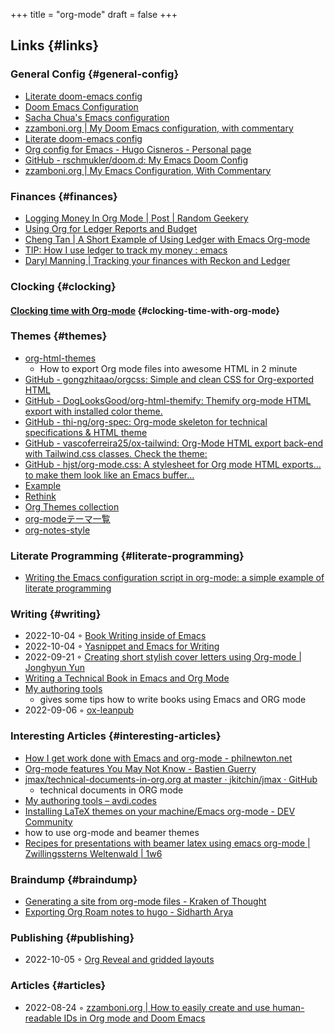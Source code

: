 +++
title = "org-mode"
draft = false
+++

## Links {#links}


### General Config {#general-config}

-   [Literate doom-emacs config](https://dotdoom.rgoswami.me/config.html)
-   [Doom Emacs Configuration](https://tecosaur.github.io/emacs-config/config.html)
-   [Sacha Chua's Emacs configuration](https://pages.sachachua.com/.emacs.d/Sacha.html)
-   [zzamboni.org | My Doom Emacs configuration, with commentary](https://zzamboni.org/post/my-doom-emacs-configuration-with-commentary/)
-   [Literate doom-emacs config](https://dotdoom.rgoswami.me/config.html)
-   [Org config for Emacs - Hugo Cisneros - Personal page](https://hugocisneros.com/org-config/)
-   [GitHub - rschmukler/doom.d: My Emacs Doom Config](https://github.com/rschmukler/doom.d)
-   [zzamboni.org | My Emacs Configuration, With Commentary](https://zzamboni.org/post/my-emacs-configuration-with-commentary/)


### Finances {#finances}

-   [Logging Money In Org Mode | Post | Random Geekery](https://randomgeekery.org/post/2017/07/logging-money-in-org-mode/)
-   [Using Org for Ledger Reports and Budget](http://alan.petitepomme.net/tips/ledger_and_org.html)
-   [Cheng Tan | A Short Example of Using Ledger with Emacs Org-mode](https://c-tan.com/post/ledger-org-babel-example/)
-   [TIP: How I use ledger to track my money : emacs](https://www.reddit.com/r/emacs/comments/8x4xtt/tip_how_i_use_ledger_to_track_my_money/)
-   [Daryl Manning | Tracking your finances with Reckon and Ledger](https://daryl.wakatara.com/tracking-your-finances-with-reckon-and-ledger/)


### Clocking {#clocking}


#### [Clocking time with Org-mode](https://writequit.org/denver-emacs/presentations/2017-04-11-time-clocking-with-org.html) {#clocking-time-with-org-mode}


### Themes {#themes}

-   [org-html-themes](https://github.com/fniessen/org-html-themes)
    -   How to export Org mode files into awesome HTML in 2 minute
-   [GitHub - gongzhitaao/orgcss: Simple and clean CSS for Org-exported HTML](https://github.com/gongzhitaao/orgcss)
-   [GitHub - DogLooksGood/org-html-themify: Themify org-mode HTML export with installed color theme.](https://github.com/DogLooksGood/org-html-themify)
-   [GitHub - thi-ng/org-spec: Org-mode skeleton for technical specifications &amp; HTML theme](https://github.com/thi-ng/org-spec)
-   [GitHub - vascoferreira25/ox-tailwind: Org-Mode HTML export back-end with Tailwind.css classes. Check the theme:](https://github.com/vascoferreira25/ox-tailwind)
-   [GitHub - hjst/org-mode.css: A stylesheet for Org mode HTML exports… to make them look like an Emacs buffer…](https://github.com/hjst/org-mode.css)
-   [Example](http://clubctrl.com/org/prog/ox-twbs.html)
-   [Rethink](https://jessekelly881-rethink.surge.sh/)
-   [Org Themes collection](https://olmon.gitlab.io/org-themes/)
-   [org-modeテーマ一覧](https://sambatriste.github.io/org-mode-theme-gallery/)
-   [org-notes-style](http://taopeng.me/org-notes-style/)


### Literate Programming {#literate-programming}

-   [Writing the Emacs configuration script in org-mode: a simple example of literate programming](https://www.hhyu.org/posts/literate_config/)


### Writing {#writing}

-   2022-10-04 ◦ [Book Writing inside of Emacs](https://christopherfin.com/writing/emacs-writing.html)
-   2022-10-04 ◦ [Yasnippet and Emacs for Writing](https://arnesonium.com/2022/09/yasnippet-emacs-writing)
-   2022-09-21 ◦ [Creating short stylish cover letters using Org-mode | Jonghyun Yun](https://jyun.rbind.io/post/cover_letter/)
-   [Writing a Technical Book in Emacs and Org Mode](https://www.kpkaiser.com/programming/writing-a-technical-book-in-emacs-and-org-mode/)
-   [My authoring tools](https://avdi.codes/my-authoring-tools/)
    -   gives some tips how to write books using Emacs and ORG mode
-   2022-09-06 ◦ [ox-leanpub](https://github.com/zzamboni/ox-leanpub)


### Interesting Articles {#interesting-articles}

-   [How I get work done with Emacs and org-mode - philnewton.net](https://www.philnewton.net/blog/how-i-get-work-done-with-emacs/)
-   [Org-mode features You May Not Know - Bastien Guerry](https://bzg.fr/en/some-emacs-org-mode-features-you-may-not-know.html/)
-   [jmax/technical-documents-in-org.org at master · jkitchin/jmax · GitHub](https://github.com/jkitchin/jmax/blob/master/examples/technical-documents-in-org.org)
    -   technical documents in ORG mode
-   [My authoring tools – avdi.codes](https://avdi.codes/my-authoring-tools/)
-   [Installing LaTeX themes on your machine/Emacs org-mode - DEV Community](https://dev.to/viglioni/installing-latex-themes-on-your-machine-emacs-org-mode-1k9e)
-   how to use org-mode and beamer themes
-   [Recipes for presentations with beamer latex using emacs org-mode | Zwillingssterns Weltenwald | 1w6](https://www.draketo.de/light/english/politics-and-free-software/recipes-presentations-beamer-latex-using-emacs-org-mode)


### Braindump {#braindump}

-   [Generating a site from org-mode files - Kraken of Thought](https://www.badykov.com/emacs/generating-site-from-org-mode-files/)
-   [Exporting Org Roam notes to hugo - Sidharth Arya](https://sidhartharya.me/exporting-org-roam-notes-to-hugo/)


### Publishing {#publishing}

-   2022-10-05 ◦ [Org Reveal and gridded layouts](https://www.gibiris.org/eo-blog/posts/2022/09/28_org-reveal-and-gridded-layouts.html)


### Articles {#articles}

-   2022-08-24 ◦ [zzamboni.org | How to easily create and use human-readable IDs in Org mode and Doom Emacs](https://zzamboni.org/post/how-to-easily-create-and-use-human-readable-ids-in-org-mode-and-doom-emacs/)